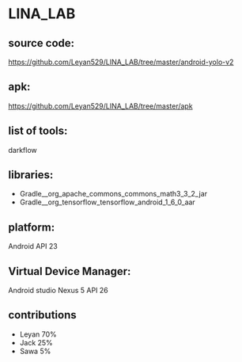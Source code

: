 # LINA_LAB  

## source code:
https://github.com/Leyan529/LINA_LAB/tree/master/android-yolo-v2

## apk:
https://github.com/Leyan529/LINA_LAB/tree/master/apk

## list of tools:
darkflow

## libraries:
* Gradle__org_apache_commons_commons_math3_3_2_jar
* Gradle__org_tensorflow_tensorflow_android_1_6_0_aar


## platform:
Android API 23


## Virtual Device Manager:
Android studio Nexus 5 API 26

## contributions
* Leyan 70%
* Jack  25%
* Sawa   5%
